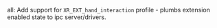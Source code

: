 all: Add support for `XR_EXT_hand_interaction` profile - plumbs extension
enabled state to ipc server/drivers.

